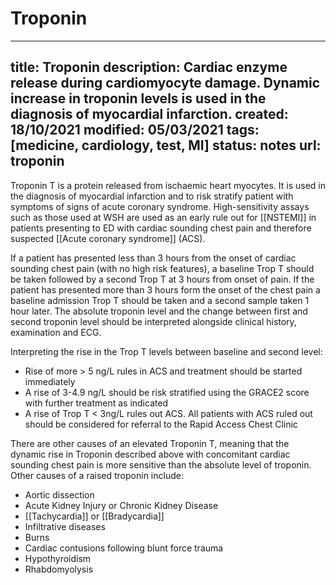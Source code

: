 # Troponin
---
title: Troponin
description: Cardiac enzyme release during cardiomyocyte damage. Dynamic increase in troponin levels is used in the diagnosis of myocardial infarction.
created: 18/10/2021
modified: 05/03/2021
tags: [medicine, cardiology, test, MI]
status: notes
url: troponin
---

Troponin T is a protein released from ischaemic heart myocytes. It is used in the diagnosis of myocardial infarction and to risk stratify patient with symptoms of signs of acute coronary syndrome. High-sensitivity assays such as those used at WSH are used as an early rule out for [[NSTEMI]] in patients presenting to ED with cardiac sounding chest pain and therefore suspected [[Acute coronary syndrome]] (ACS). 

If a patient has presented less than 3 hours from the onset of cardiac sounding chest pain (with no high risk features), a baseline Trop T should be taken followed by a second Trop T at 3 hours from onset of pain. If the patient has presented more than 3 hours form the onset of the chest pain a baseline admission Trop T should be taken and a second sample taken 1 hour later. The absolute troponin level and the change between first and second troponin level should be interpreted alongside clinical history, examination and ECG.

Interpreting the rise in the Trop T levels between baseline and second level:

-   Rise of more > 5 ng/L rules in ACS and treatment should be started immediately
-   A rise of 3-4.9 ng/L should be risk stratified using the GRACE2 score with further treatment as indicated    
-   A rise of Trop T < 3ng/L rules out ACS. All patients with ACS ruled out should be considered for referral to the Rapid Access Chest Clinic    
    
There are other causes of an elevated Troponin T, meaning that the dynamic rise in Troponin described above with concomitant cardiac sounding chest pain  is more sensitive than the absolute level of troponin. Other causes of a raised troponin include:

-   Aortic dissection
-   Acute Kidney Injury or Chronic Kidney Disease
-   [[Tachycardia]] or [[Bradycardia]]
-   Infiltrative diseases
-   Burns
-   Cardiac contusions following blunt force trauma
-   Hypothyroidism
-   Rhabdomyolysis

<!-- {BearID:B2C9A7AA-1C6A-4000-9D50-A68F0BD32DFC-33765-00031246022C97C0} -->
